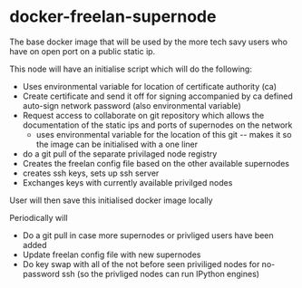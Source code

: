 docker-freelan-supernode
========================

The base docker image that will be used by the more tech savy users who have on open port on a public static ip.

This node will have an initialise script which will do the following:
 
 * Uses environmental variable for location of certificate authority (ca)
 * Create certificate and send it off for signing accompanied by ca defined auto-sign network password (also environmental variable)
 * Request access to collaborate on git repository which allows the documentation of the static ips and ports of supernodes on the network 
   * uses environmental variable for the location of this git -- makes it so the image can be initialised with a one liner
 * do a git pull of the separate privilaged node registry
 * Creates the freelan config file based on the other available supernodes
 * creates ssh keys, sets up ssh server
 * Exchanges keys with currently available privilged nodes

User will then save this initialised docker image locally

Periodically will
 * Do a git pull in case more supernodes or privliged users have been added
 * Update freelan config file with new supernodes
 * Do key swap with all of the not before seen priviliged nodes for no-password ssh (so the privliged nodes can run IPython engines)

